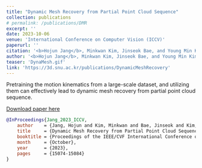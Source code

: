 ```yaml
---
title: "Dynamic Mesh Recovery from Partial Point Cloud Sequence"
collection: publications
# permalink: /publications/DMR
excerpt: ''
date: 2023-10-06
venue: 'International Conference on Computer Vision (ICCV)'
paperurl: ''
citation: '<b>Hojun Jang</b>, Minkwan Kim, Jinseok Bae, and Young Min Kim, Dynamic Mesh Recovery from Partial Point Cloud Sequence, in <i>Proceedings of the IEEE/CVF International Conference on Computer Vision (ICCV)</i>, 2023.'
author: '<b>Hojun Jang</b>, Minkwan Kim, Jinseok Bae, and Young Min Kim'
teaser: 'DynaMesh.gif'
link: 'https://3d.snu.ac.kr/publications/DynamicMeshRecovery'
---
```

Pretraining the motion kinematics from a large-scale dataset, and utilizing them can effectively lead to dynamic mesh recovery from partial point cloud sequence.

[Download paper here](https://openaccess.thecvf.com/content/ICCV2023/html/Jang_Dynamic_Mesh_Recovery_from_Partial_Point_Cloud_Sequence_ICCV_2023_paper.html)

```bibtex
@InProceedings{Jang_2023_ICCV,
    author    = {Jang, Hojun and Kim, Minkwan and Bae, Jinseok and Kim, Young Min},
    title     = {Dynamic Mesh Recovery from Partial Point Cloud Sequence},
    booktitle = {Proceedings of the IEEE/CVF International Conference on Computer Vision (ICCV)},
    month     = {October},
    year      = {2023},
    pages     = {15074-15084}
}
```